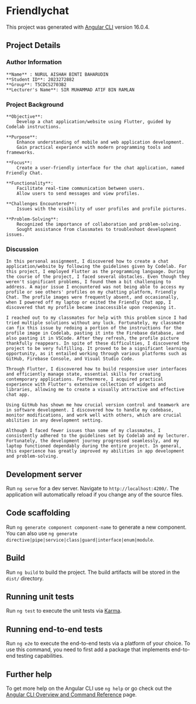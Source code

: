 # Friendlychat

This project was generated with [Angular CLI](https://github.com/angular/angular-cli) version 16.0.4.

## **Project Details**

### **Author Information**
    **Name** : NURUL AISHAH BINTI BAHARUDIN
    **Student ID**: 2023272882
    **Group**: T5CDCS2703B2
    **Lecturer's Name**: SIR MUHAMMAD ATIF BIN RAMLAN

### **Project Background**
    **Objective**:
        Develop a chat application/website using Flutter, guided by Codelab instructions.

    **Purpose**:
        Enhance understanding of mobile and web application development.
        Gain practical experience with modern programming tools and frameworks.

    **Focus**:
        Create a user-friendly interface for the chat application, named Friendly Chat.

    **Functionality**:
        Facilitate real-time communication between users.
        Allow users to send messages and view profiles.
    
    **Challenges Encountered**:
        Issues with the visibility of user profiles and profile pictures.

    **Problem-Solving**:
        Recognized the importance of collaboration and problem-solving.
        Sought assistance from classmates to troubleshoot development issues.

### **Discussion**
    In this personal assignment, I discovered how to create a chat application/website by following the guidelines given by Codelab. For this project, I employed Flutter as the programming language. During the course of the project, I faced several obstacles. Even though they weren't significant problems, I found them a bit challenging to address. A major issue I encountered was not being able to access my profile or see others' profiles on my chatting platform, Friendly Chat. The profile images were frequently absent, and occasionally, when I powered off my laptop or exited the Friendly Chat app, I discovered that my profile became inaccessible upon reopening it. 
    
    I reached out to my classmates for help with this problem since I had tried multiple solutions without any luck. Fortunately, my classmate can fix this issue by redoing a portion of the instructions for the profile image in Codelab, pasting it into the Firebase database, and also pasting it in VSCode. After they refresh, the profile picture thankfully reappears. In spite of these difficulties, I discovered the project to be very fulfilling. It proved to be a significant learning opportunity, as it entailed working through various platforms such as GitHub, Firebase Console, and Visual Studio Code. 

    Through Flutter, I discovered how to build responsive user interfaces and efficiently manage state, essential skills for creating contemporary applications. Furthermore, I acquired practical experience with Flutter's extensive collection of widgets and libraries, allowing me to create a visually attractive and effective chat app. 

    Using GitHub has shown me how crucial version control and teamwork are in software development. I discovered how to handle my codebase, monitor modifications, and work well with others, which are crucial abilities in any development setting. 

    Although I faced fewer issues than some of my classmates, I consistently adhered to the guidelines set by Codelab and my lecturer. Fortunately, the development journey progressed seamlessly, and my laptop functioned dependably during the entire project. In general, this experience has greatly improved my abilities in app development and problem-solving. 


## Development server

Run `ng serve` for a dev server. Navigate to `http://localhost:4200/`. The application will automatically reload if you change any of the source files.

## Code scaffolding

Run `ng generate component component-name` to generate a new component. You can also use `ng generate directive|pipe|service|class|guard|interface|enum|module`.

## Build

Run `ng build` to build the project. The build artifacts will be stored in the `dist/` directory.

## Running unit tests

Run `ng test` to execute the unit tests via [Karma](https://karma-runner.github.io).

## Running end-to-end tests

Run `ng e2e` to execute the end-to-end tests via a platform of your choice. To use this command, you need to first add a package that implements end-to-end testing capabilities.

## Further help

To get more help on the Angular CLI use `ng help` or go check out the [Angular CLI Overview and Command Reference](https://angular.io/cli) page.
